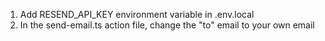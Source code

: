 1. Add RESEND_API_KEY environment variable in .env.local
2. In the send-email.ts action file, change the "to" email to your own email
